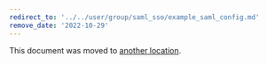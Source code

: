 ```yaml
---
redirect_to: '../../user/group/saml_sso/example_saml_config.md'
remove_date: '2022-10-29'
---
```


This document was moved to [another location](../../user/group/saml_sso/example_saml_config.md).

<!-- This redirect file can be deleted after <2022-10-29>. -->
<!-- Redirects that point to other docs in the same project expire in three months. -->
<!-- Redirects that point to docs in a different project or site (link is not relative and starts with `https:`) expire in one year. -->
<!-- Before deletion, see: https://docs.gitlab.com/ee/development/documentation/redirects.html -->
